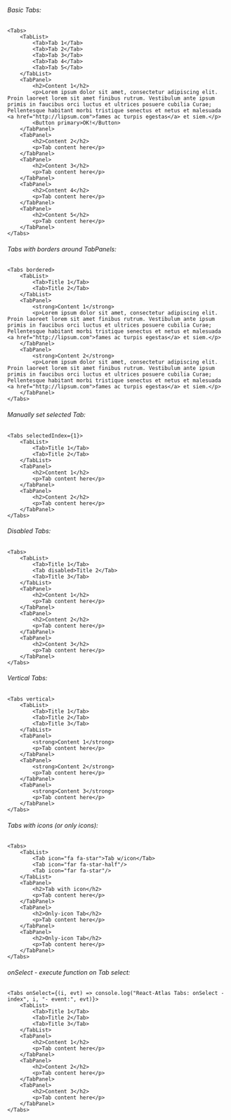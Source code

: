 ###### Basic Tabs:

    <Tabs>
        <TabList>
            <Tab>Tab 1</Tab>
            <Tab>Tab 2</Tab>
            <Tab>Tab 3</Tab>
            <Tab>Tab 4</Tab>
            <Tab>Tab 5</Tab>
        </TabList>
        <TabPanel>
            <h2>Content 1</h2>
            <p>Lorem ipsum dolor sit amet, consectetur adipiscing elit. Proin laoreet lorem sit amet finibus rutrum. Vestibulum ante ipsum primis in faucibus orci luctus et ultrices posuere cubilia Curae; Pellentesque habitant morbi tristique senectus et netus et malesuada <a href="http://lipsum.com">fames ac turpis egestas</a> et siem.</p>
            <Button primary>OK!</Button>
        </TabPanel>
        <TabPanel>
            <h2>Content 2</h2>
            <p>Tab content here</p>
        </TabPanel>
        <TabPanel>
            <h2>Content 3</h2>
            <p>Tab content here</p>
        </TabPanel>
        <TabPanel>
            <h2>Content 4</h2>
            <p>Tab content here</p>
        </TabPanel>
        <TabPanel>
            <h2>Content 5</h2>
            <p>Tab content here</p>
        </TabPanel>
    </Tabs>

###### Tabs with borders around TabPanels:

    <Tabs bordered>
        <TabList>
            <Tab>Title 1</Tab>
            <Tab>Title 2</Tab>
        </TabList>
        <TabPanel>
            <strong>Content 1</strong>
            <p>Lorem ipsum dolor sit amet, consectetur adipiscing elit. Proin laoreet lorem sit amet finibus rutrum. Vestibulum ante ipsum primis in faucibus orci luctus et ultrices posuere cubilia Curae; Pellentesque habitant morbi tristique senectus et netus et malesuada <a href="http://lipsum.com">fames ac turpis egestas</a> et siem.</p>
        </TabPanel>
        <TabPanel>
            <strong>Content 2</strong>
            <p>Lorem ipsum dolor sit amet, consectetur adipiscing elit. Proin laoreet lorem sit amet finibus rutrum. Vestibulum ante ipsum primis in faucibus orci luctus et ultrices posuere cubilia Curae; Pellentesque habitant morbi tristique senectus et netus et malesuada <a href="http://lipsum.com">fames ac turpis egestas</a> et siem.</p>
        </TabPanel>
    </Tabs>

###### Manually set selected Tab:

    <Tabs selectedIndex={1}>
        <TabList>
            <Tab>Title 1</Tab>
            <Tab>Title 2</Tab>
        </TabList>
        <TabPanel>
            <h2>Content 1</h2>
            <p>Tab content here</p>
        </TabPanel>
        <TabPanel>
            <h2>Content 2</h2>
            <p>Tab content here</p>
        </TabPanel>
    </Tabs>

###### Disabled Tabs:

    <Tabs>
        <TabList>
            <Tab>Title 1</Tab>
            <Tab disabled>Title 2</Tab>
            <Tab>Title 3</Tab>
        </TabList>
        <TabPanel>
            <h2>Content 1</h2>
            <p>Tab content here</p>
        </TabPanel>
        <TabPanel>
            <h2>Content 2</h2>
            <p>Tab content here</p>
        </TabPanel>
        <TabPanel>
            <h2>Content 3</h2>
            <p>Tab content here</p>
        </TabPanel>
    </Tabs>

###### Vertical Tabs:

    <Tabs vertical>
        <TabList>
            <Tab>Title 1</Tab>
            <Tab>Title 2</Tab>
            <Tab>Title 3</Tab>
        </TabList>
        <TabPanel>
            <strong>Content 1</strong>
            <p>Tab content here</p>
        </TabPanel>
        <TabPanel>
            <strong>Content 2</strong>
            <p>Tab content here</p>
        </TabPanel>
        <TabPanel>
            <strong>Content 3</strong>
            <p>Tab content here</p>
        </TabPanel>
    </Tabs>

###### Tabs with icons (or only icons):

    <Tabs>
        <TabList>
            <Tab icon="fa fa-star">Tab w/icon</Tab>
            <Tab icon="far fa-star-half"/>
            <Tab icon="far fa-star"/>
        </TabList>
        <TabPanel>
            <h2>Tab with icon</h2>
            <p>Tab content here</p>
        </TabPanel>
        <TabPanel>
            <h2>Only-icon Tab</h2>
            <p>Tab content here</p>
        </TabPanel>
        <TabPanel>
            <h2>Only-icon Tab</h2>
            <p>Tab content here</p>
        </TabPanel>
    </Tabs>

###### onSelect - execute function on Tab select:
    <Tabs onSelect={(i, evt) => console.log("React-Atlas Tabs: onSelect - index", i, "- event:", evt)}>
        <TabList>
            <Tab>Title 1</Tab>
            <Tab>Title 2</Tab>
            <Tab>Title 3</Tab>
        </TabList>
        <TabPanel>
            <h2>Content 1</h2>
            <p>Tab content here</p>
        </TabPanel>
        <TabPanel>
            <h2>Content 2</h2>
            <p>Tab content here</p>
        </TabPanel>
        <TabPanel>
            <h2>Content 3</h2>
            <p>Tab content here</p>
        </TabPanel>
    </Tabs>